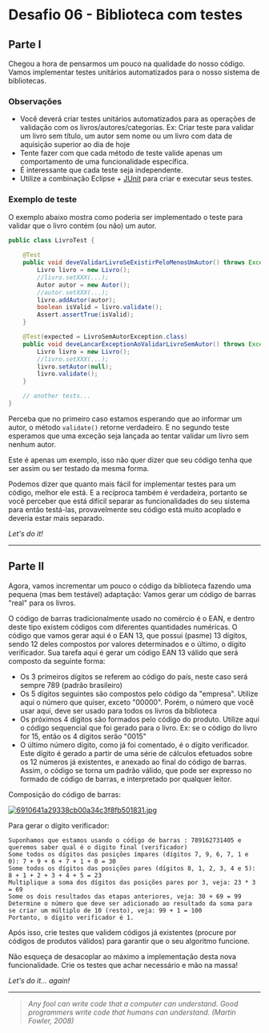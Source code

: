 # Desafio 06 - Biblioteca com testes

## Parte I

Chegou a hora de pensarmos um pouco na qualidade do nosso código. Vamos implementar testes unitários automatizados para o nosso sistema de bibliotecas.

### Observações

- Você deverá criar testes unitários automatizados para as operações de validação com os livros/autores/categorias. Ex: Criar teste para validar um livro sem título, um autor sem nome ou um livro com data de aquisição superior ao dia de hoje
- Tente fazer com que cada método de teste valide apenas um comportamento de uma funcionalidade específica.
- É interessante que cada teste seja independente.
- Utilize a combinação Eclipse + [JUnit](http://search.maven.org/remotecontent?filepath=junit/junit/4.12/junit-4.12.jar) para criar e executar seus testes.

### Exemplo de teste

O exemplo abaixo mostra como poderia ser implementado o teste para validar que o livro contém (ou não) um autor.

```java
public class LivroTest {
    
    @Test
    public void deveValidarLivroSeExistirPeloMenosUmAutor() throws Exception {
        Livro livro = new Livro();
        //livro.setXXX(...);
        Autor autor = new Autor();
        //autor.setXXX(...);
        livro.addAutor(autor);
        boolean isValid = livro.validate();
        Assert.assertTrue(isValid);
    }

    @Test(expected = LivroSemAutorException.class)
    public void deveLancarExceptionAoValidarLivroSemAutor() throws Exception {
        Livro livro = new Livro();
        //livro.setXXX(...);
        livro.setAutor(null);
        livro.validate();
    }

    // another tests...
}
```

Perceba que no primeiro caso estamos esperando que ao informar um autor, o método `validate()` retorne verdadeiro. E no segundo teste esperamos que uma exceção seja lançada ao tentar validar um livro sem nenhum autor.

Este é apenas um exemplo, isso não quer dizer que seu código tenha que ser assim ou ser testado da mesma forma.

Podemos dizer que quanto mais fácil for implementar testes para um código, melhor ele está. E a recíproca também é verdadeira, portanto se você perceber que está difícil separar as funcionalidades do seu sistema para então testá-las, provavelmente seu código está muito acoplado e deveria estar mais separado.

_Let's do it!_

---

## Parte II

Agora, vamos incrementar um pouco o código da biblioteca fazendo uma pequena (mas bem testável) adaptação: Vamos gerar um código de barras "real" para os livros.

O código de barras tradicionalmente usado no comércio é o EAN, e dentro deste tipo existem códigos com diferentes quantidades numéricas. O código que vamos gerar aqui é o EAN 13, que possui (pasme) 13 dígitos, sendo 12 deles compostos por valores determinados e o último, o dígito verificador. Sua tarefa aqui é gerar um código EAN 13 válido que será composto da seguinte forma:

* Os 3 primeiros dígitos se referem ao código do país, neste caso será sempre 789 (padrão brasileiro)
* Os 5 dígitos seguintes são compostos pelo código da "empresa". Utilize aqui o número que quiser, exceto "00000". Porém, o número que você usar aqui, deve ser usado para todos os livros da biblioteca
* Os próximos 4 dígitos são formados pelo código do produto. Utilize aqui o código sequencial que foi gerado para o livro. Ex: se o código do livro for 15, então os 4 dígitos serão "0015"
* O último número dígito, como já foi comentado, é o dígito verificador. Este dígito é gerado a partir de uma série de cálculos efetuados sobre os 12 números já existentes, e anexado ao final do código de barras. Assim, o código se torna um padrão válido, que pode ser expresso no formado de código de barras, e interpretado por qualquer leitor.

Composição do código de barras:

[![6910641a29338cb00a34c3f8fb501831.jpg](https://pichoster.net/images/2017/06/06/6910641a29338cb00a34c3f8fb501831.jpg)](https://pichoster.net/image/CmuBb)

Para gerar o dígito verificador:

```none
Suponhamos que estamos usando o código de barras : 789162731405 e queremos saber qual é o digito final (verificador)
Some todos os dígitos das posições ímpares (dígitos 7, 9, 6, 7, 1 e 0): 7 + 9 + 6 + 7 + 1 + 0 = 30
Some todos os dígitos das posições pares (dígitos 8, 1, 2, 3, 4 e 5): 8 + 1 + 2 + 3 + 4 + 5 = 23
Multiplique a soma dos dígitos das posições pares por 3, veja: 23 * 3 = 69
Some os dois resultados das etapas anteriores, veja: 30 + 69 = 99
Determine o número que deve ser adicionado ao resultado da soma para se criar um múltiplo de 10 (resto), veja: 99 + 1 = 100
Portanto, o dígito verificador é 1.
```

Após isso, crie testes que validem códigos já existentes (procure por códigos de produtos válidos) para garantir que o seu algoritmo funcione.

Não esqueça de desacoplar ao máximo a implementação desta nova funcionalidade. Crie os testes que achar necessário e mão na massa!

_Let's do it... again!_

---

> _Any fool can write code that a computer can understand. Good programmers write code that humans can understand. (Martin Fowler, 2008)_